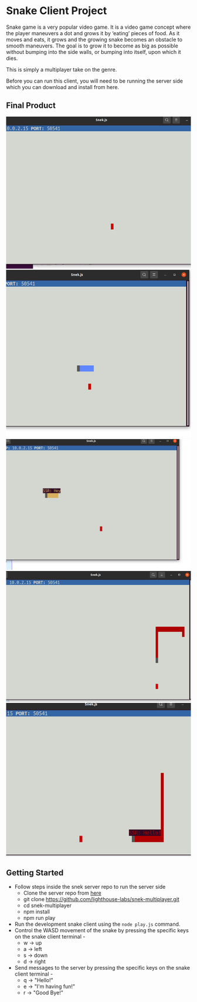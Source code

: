 # Snake Client Project

Snake game is a very popular video game. It is a video game concept where the player maneuvers a dot and grows it by ‘eating’ pieces of food. As it moves and eats, it grows and the growing snake becomes an obstacle to smooth maneuvers. The goal is to grow it to become as big as possible without bumping into the side walls, or bumping into itself, upon which it dies.

This is simply a multiplayer take on the genre.

Before you can run this client, you will need to be running the server side which you can download and install from here. 

## Final Product

!["initial screen after running the server"](/screen1.png)
!["the game server automatically places your snake on the board as soon as you establish the connection"](/screen2.png)
!["name shows up on the board as soon as we connect to the server"](/screen3.png)
!["playing snake game by controlling the WASD movement of the snake by keys"](/screen4.png)
!["sending messages to the server by pressing the specific keys"](/screen5.png)

## Getting Started

- Follow steps inside the snek server repo to run the server side
  - Clone the server repo from [here](https://github.com/lighthouse-labs/snek-multiplayer)
  - git clone https://github.com/lighthouse-labs/snek-multiplayer.git
  - cd snek-multiplayer
  - npm install
  - npm run play
- Run the development snake client using the `node play.js` command.
- Control the WASD movement of the snake by pressing the specific keys on the snake client terminal -
  - w -> up
  - a -> left
  - s -> down
  - d -> right
- Send messages to the server by pressing the specific keys on the snake client terminal -
  - q -> "Hello!"
  - e -> "I'm having fun!"
  - r -> "Good Bye!"